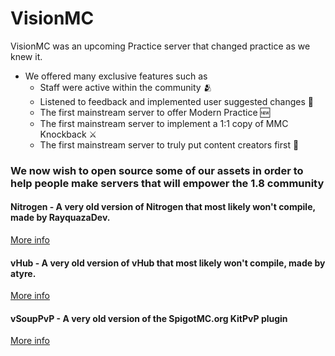 # VisionMC
VisionMC was an upcoming Practice server that changed practice as we knew it.

- We offered many exclusive features such as
  - Staff were active within the community 🫂
  - Listened to feedback and implemented user suggested changes 🎉
  - The first mainstream server to offer Modern Practice 🆕
  - The first mainstream server to implement a 1:1 copy of MMC Knockback ⚔️
  - The first mainstream server to truly put content creators first 🎥

### We now wish to open source some of our assets in order to help people make servers that will empower the 1.8 community

#### Nitrogen - A very old version of Nitrogen that most likely won't compile, made by RayquazaDev.
[More info](https://github.com/VisionMCNetwork/Nitrogen)

#### vHub - A very old version of vHub that most likely won't compile, made by atyre.
[More info](https://github.com/VisionMCNetwork/vHub)

#### vSoupPvP - A very old version of the SpigotMC.org KitPvP plugin
[More info](https://github.com/VisionMCNetwork/vSoupPvP)
